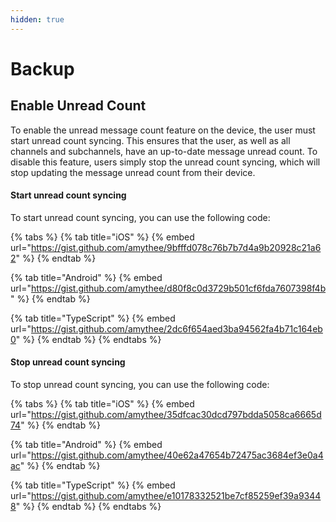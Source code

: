 ```yaml
---
hidden: true
---
```


# Backup

## Enable Unread Count

To enable the unread message count feature on the device, the user must start unread count syncing. This ensures that the user, as well as all channels and subchannels, have an up-to-date message unread count. To disable this feature, users simply stop the unread count syncing, which will stop updating the message unread count from their device.

#### Start unread count syncing

To start unread count syncing, you can use the following code:

{% tabs %}
{% tab title="iOS" %}
{% embed url="https://gist.github.com/amythee/9bfffd078c76b7b7d4a9b20928c21a62" %}
{% endtab %}

{% tab title="Android" %}
{% embed url="https://gist.github.com/amythee/d80f8c0d3729b501cf6fda7607398f4b" %}
{% endtab %}

{% tab title="TypeScript" %}
{% embed url="https://gist.github.com/amythee/2dc6f654aed3ba94562fa4b71c164eb0" %}
{% endtab %}
{% endtabs %}

#### Stop unread count syncing

To stop unread count syncing, you can use the following code:

{% tabs %}
{% tab title="iOS" %}
{% embed url="https://gist.github.com/amythee/35dfcac30dcd797bdda5058ca6665d74" %}
{% endtab %}

{% tab title="Android" %}
{% embed url="https://gist.github.com/amythee/40e62a47654b72475ac3684ef3e0a4ac" %}
{% endtab %}

{% tab title="TypeScript" %}
{% embed url="https://gist.github.com/amythee/e10178332521be7cf85259ef39a93448" %}
{% endtab %}
{% endtabs %}





